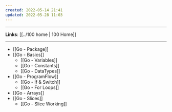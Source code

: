 ```yaml
---
created: 2022-05-14 21:41
updated: 2022-05-28 11:03
---
```

---
**Links**: [[../100 home | 100 Home]]

---
- [[Go - Package]]
- [[Go - Basics]]
	- [[Go - Variables]]
	- [[Go - Constants]]
	- [[Go - DataTypes]]
- [[Go - ProgramFlow]]
	- [[Go - If & Switch]]
	- [[Go - For Loops]]
- [[Go - Arrays]]
- [[Go - Slices]]
	- [[Go - Slice Working]]